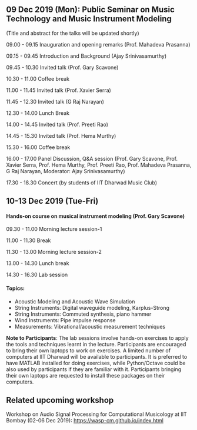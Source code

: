 ## 09 Dec 2019 (Mon): Public Seminar on Music Technology and Music Instrument Modeling

(Title and abstract for the talks will be updated shortly)

09.00 - 09.15		Inauguration and opening remarks (Prof. Mahadeva Prasanna)

09.15 - 09.45		Introduction and Background (Ajay Srinivasamurthy)

09.45 - 10.30		Invited talk (Prof. Gary Scavone)

10.30 - 11.00 	Coffee break

11.00 - 11.45		Invited talk (Prof. Xavier Serra)

11.45 - 12.30		Invited talk (G Raj Narayan)

12.30 - 14.00		Lunch Break

14.00 - 14.45 	Invited talk (Prof. Preeti Rao)

14.45 - 15.30		Invited talk (Prof. Hema Murthy)

15.30 - 16.00 	Coffee break

16.00 - 17.00		Panel Discussion, Q&A session (Prof. Gary Scavone, Prof. Xavier Serra, Prof. Hema Murthy, Prof. Preeti Rao, Prof. Mahadeva Prasanna, G Raj Narayan, Moderator: Ajay Srinivasamurthy)

17.30 - 18.30		Concert (by students of IIT Dharwad Music Club)

## 10-13 Dec 2019 (Tue-Fri)
#### Hands-on course on musical instrument modeling (Prof. Gary Scavone)

09.30 - 11.00   Morning lecture session-1

11.00 - 11.30 	Break

11.30 - 13.00		Morning lecture session-2

13.00 - 14.30		Lunch break

14.30 - 16.30		Lab session

#### Topics:
* Acoustic Modeling and Acoustic Wave Simulation
* String Instruments: Digital waveguide modeling, Karplus-Strong
* String Instruments: Commuted synthesis, piano hammer
* Wind Instruments: Pipe impulse response
* Measurements: Vibrational/acoustic measurement techniques

**Note to Participants**: The lab sessions involve hands-on exercises to apply the tools and techniques learnt in the lecture. Participants are encouraged to bring their own laptops to work on exercises. A limited number of computers at IIT Dharwad will be available to participants. It is preferred to have MATLAB installed for doing exercises, while Python/Octave could be also used by participants if they are familiar with it. Participants bringing their own laptops are requested to install these packages on their computers. 

## Related upcoming workshop
Workshop on Audio Signal Processing for Computational Musicology at IIT Bombay (02-06 Dec 2019): https://wasp-cm.github.io/index.html

